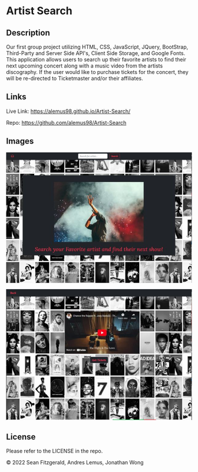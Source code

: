 # Artist Search

## Description

Our first group project utilizing HTML, CSS, JavaScript, JQuery, BootStrap, Third-Party and Server Side API's, Client Side Storage, and Google Fonts.  This application allows users to search up their favorite artists to find their next upcoming concert along with a music video from the artists discography.  If the user would like to purchase tickets for the concert, they will be re-directed to Ticketmaster and/or their affiliates.

## Links

Live Link:  https://alemus98.github.io/Artist-Search/

Repo:  https://github.com/alemus98/Artist-Search

## Images

![homepage](./assets/images/homepage.JPG)

![searchpage](./assets/images/searchpage.JPG)

## License

Please refer to the LICENSE in the repo.

© 2022 Sean Fitzgerald, Andres Lemus, Jonathan Wong